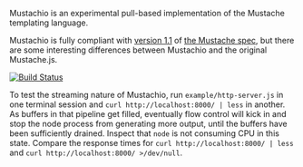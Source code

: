 Mustachio is an experimental pull-based implementation of the Mustache templating language.

Mustachio is fully compliant with [version 1.1][v1.1.3] of [the Mustache spec][spec], but there are some interesting differences between Mustachio and the original Mustache.js.

[v1.1.3]: https://github.com/mustache/spec/tree/v1.1.3
[spec]: https://github.com/mustache/spec

[![Build Status](https://travis-ci.org/maghoff/mustachio.svg?branch=master)](https://travis-ci.org/maghoff/mustachio)

To test the streaming nature of Mustachio, run `example/http-server.js` in one terminal session and `curl http://localhost:8000/ | less` in another. As buffers in that pipeline get filled, eventually flow control will kick in and stop the node process from generating more output, until the buffers have been sufficiently drained. Inspect that `node` is not consuming CPU in this state. Compare the response times for `curl http://localhost:8000/ | less` and `curl http://localhost:8000/ >/dev/null`.

